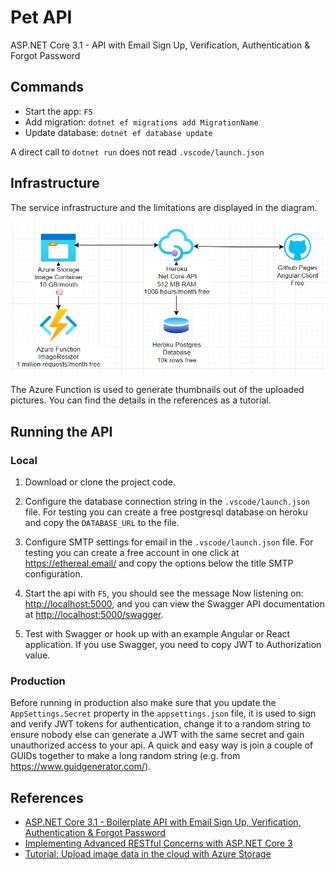 # Pet API

ASP.NET Core 3.1 - API with Email Sign Up, Verification, Authentication & Forgot Password

## Commands

- Start the app: `F5`
- Add migration: `dotnet ef migrations add MigrationName`
- Update database: `dotnet ef database update`

A direct call to `dotnet run` does not read `.vscode/launch.json`

## Infrastructure

The service infrastructure and the limitations are displayed in the diagram.

![Pet API Infrastructure](infra.png)

The Azure Function is used to generate thumbnails out of the uploaded pictures. You can find the details in the references as a tutorial.

## Running the API

### Local

1. Download or clone the project code.

1. Configure the database connection string in the `.vscode/launch.json` file. For testing you can create a free postgresql database on heroku and copy the `DATABASE_URL` to the file.

1. Configure SMTP settings for email in the `.vscode/launch.json` file. For testing you can create a free account in one click at <https://ethereal.email/> and copy the options below the title SMTP configuration.

1. Start the api with `F5`, you should see the message Now listening on: <http://localhost:5000>, and you can view the Swagger API documentation at <http://localhost:5000/swagger>.

1. Test with Swagger or hook up with an example Angular or React application. If you use Swagger, you need to copy JWT to Authorization value.

### Production

Before running in production also make sure that you update the `AppSettings.Secret` property in the `appsettings.json` file, it is used to sign and verify JWT tokens for authentication, change it to a random string to ensure nobody else can generate a JWT with the same secret and gain unauthorized access to your api. A quick and easy way is join a couple of GUIDs together to make a long random string (e.g. from <https://www.guidgenerator.com/>).

## References

- [ASP.NET Core 3.1 - Boilerplate API with Email Sign Up, Verification, Authentication & Forgot Password](https://jasonwatmore.com/post/2020/07/06/aspnet-core-3-boilerplate-api-with-email-sign-up-verification-authentication-forgot-password#testing-postman)
- [Implementing Advanced RESTful Concerns with ASP.NET Core 3](https://github.com/KevinDockx/ImplementingAdvancedRESTfulConcernsAspNetCore3)
- [Tutorial: Upload image data in the cloud with Azure Storage](https://docs.microsoft.com/en-us/azure/storage/blobs/storage-upload-process-images?tabs=dotnet)
